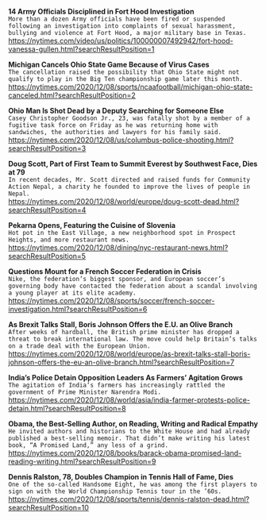 **14 Army Officials Disciplined in Fort Hood Investigation**\
`More than a dozen Army officials have been fired or suspended following an investigation into complaints of sexual harassment, bullying and violence at Fort Hood, a major military base in Texas.`\
https://nytimes.com/video/us/politics/100000007492942/fort-hood-vanessa-gullen.html?searchResultPosition=1

**Michigan Cancels Ohio State Game Because of Virus Cases**\
`The cancellation raised the possibility that Ohio State might not qualify to play in the Big Ten championship game later this month.`\
https://nytimes.com/2020/12/08/sports/ncaafootball/michigan-ohio-state-canceled.html?searchResultPosition=2

**Ohio Man Is Shot Dead by a Deputy Searching for Someone Else**\
`Casey Christopher Goodson Jr., 23, was fatally shot by a member of a fugitive task force on Friday as he was returning home with sandwiches, the authorities and lawyers for his family said.`\
https://nytimes.com/2020/12/08/us/columbus-police-shooting.html?searchResultPosition=3

**Doug Scott, Part of First Team to Summit Everest by Southwest Face, Dies at 79**\
`In recent decades, Mr. Scott directed and raised funds for Community Action Nepal, a charity he founded to improve the lives of people in Nepal.`\
https://nytimes.com/2020/12/08/world/europe/doug-scott-dead.html?searchResultPosition=4

**Pekarna Opens, Featuring the Cuisine of Slovenia**\
`Hot pot in the East Village, a new neighborhood spot in Prospect Heights, and more restaurant news.`\
https://nytimes.com/2020/12/08/dining/nyc-restaurant-news.html?searchResultPosition=5

**Questions Mount for a French Soccer Federation in Crisis**\
`Nike, the federation’s biggest sponsor, and European soccer’s governing body have contacted the federation about a scandal involving a young player at its elite academy.`\
https://nytimes.com/2020/12/08/sports/soccer/french-soccer-investigation.html?searchResultPosition=6

**As Brexit Talks Stall, Boris Johnson Offers the E.U. an Olive Branch**\
`After weeks of hardball, the British prime minister has dropped a threat to break international law. The move could help Britain’s talks on a trade deal with the European Union.`\
https://nytimes.com/2020/12/08/world/europe/as-brexit-talks-stall-boris-johnson-offers-the-eu-an-olive-branch.html?searchResultPosition=7

**India’s Police Detain Opposition Leaders As Farmers’ Agitation Grows**\
`The agitation of India’s farmers has increasingly rattled the government of Prime Minister Narendra Modi.`\
https://nytimes.com/2020/12/08/world/asia/india-farmer-protests-police-detain.html?searchResultPosition=8

**Obama, the Best-Selling Author, on Reading, Writing and Radical Empathy**\
`He invited authors and historians to the White House and had already published a best-selling memoir. That didn’t make writing his latest book, “A Promised Land,” any less of a grind.`\
https://nytimes.com/2020/12/08/books/barack-obama-promised-land-reading-writing.html?searchResultPosition=9

**Dennis Ralston, 78, Doubles Champion in Tennis Hall of Fame, Dies**\
`One of the so-called Handsome Eight, he was among the first players to sign on with the World Championship Tennis tour in the ’60s.`\
https://nytimes.com/2020/12/08/sports/tennis/dennis-ralston-dead.html?searchResultPosition=10

